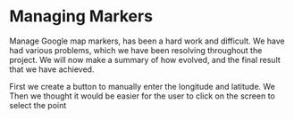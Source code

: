# Managing Markers

Manage Google map markers, has been a hard work and difficult. We have had various problems, which we have been resolving throughout the project. We will now make a summary of how evolved, and the final result that we have achieved.

First we create a button to manually enter the longitude and latitude. We  Then we thought it would be easier for the user to click on the screen to select the point


